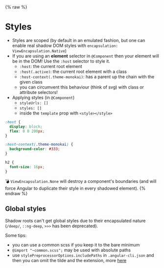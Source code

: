 {% raw %}
# Styles

- Styles are scoped (by default in an emulated fashion, but one can enable real shadow DOM styles with `encapsulation: ViewEncapsulation.Native`)
- If you are using an **element** selector in `@Component` then your element will be in the DOM! Use the `:host` selector to style it.
  - `:host`: the current root element
  - `:host(.active)`: the current root element with a class
  - `:host-context(.theme-monokai)`: has a parent up the chain with the given class
  - you can circumvent this behaviour (think of svg) with class or attribute selectors!
- Applying styles (in `@Component`)
  - `styleUrls: []`
  - `styles: []`
  - inside the `template` prop with `<style></style>`

```scss
:host {
  display: block;
  flex: 0 0 200px;
}

:host-context(.theme-monokai) {
  background-color: #333;
}

h2 {
  font-size: 16px;
}

```

:bomb: `ViewEncapsulation.None` will destroy a component's boundaries (and will force Angular to duplicate their style in every shadowed element).
{% endraw %}

## Global styles

Shadow roots can't get global styles due to their encapsulated nature (`/deep/`, `::ng-deep`, `>>>` has been deprecated).

Some tips:

- you can use a common scss if you keep it to the bare minimum
- `@import "~common.scss";` may be used with absolute paths
- use `stylePreprocessorOptions.includePaths` in `.angular-cli.json` and then you can omit the tilde and the extension, more [here](https://github.com/angular/angular-cli/wiki/stories-global-styles)
